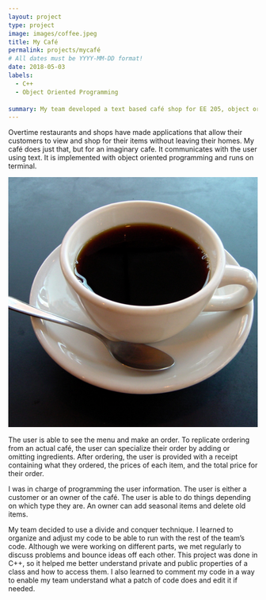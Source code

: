 ```yaml
---
layout: project
type: project
image: images/coffee.jpeg
title: My Café
permalink: projects/mycafé
# All dates must be YYYY-MM-DD format!
date: 2018-05-03
labels:
  - C++
  - Object Oriented Programming

summary: My team developed a text based café shop for EE 205, object oriented programming.
---
```


Overtime restaurants and shops have made applications that allow their customers to view and shop for their items without leaving their homes. My café does just that, but for an imaginary cafe. It communicates with the user using text. It is implemented with object oriented programming and runs on terminal.

<img class="ui medium right floated rounded image" src="../images/coffee.jpeg">  

The user is able to see the menu and make an order. To replicate ordering from an actual café, the user can specialize their order by adding or omitting ingredients. After ordering, the user is provided with a receipt containing what they ordered, the prices of each item, and the total price for their order.

I was in charge of programming the user information. The user is either a customer or an owner of the café. The user is able to do things depending on which type they are. An owner can add seasonal items and delete old items.

My team decided to use a divide and conquer technique. I learned to organize and adjust my code to be able to run with the rest of the team’s code. Although we were working on different parts, we met regularly to discuss problems and bounce ideas off each other. This project was done in C++, so it helped me better understand private and public properties of a class and how to access them. I also learned to comment my code in a way to enable my team understand what a patch of code does and edit it if needed.
